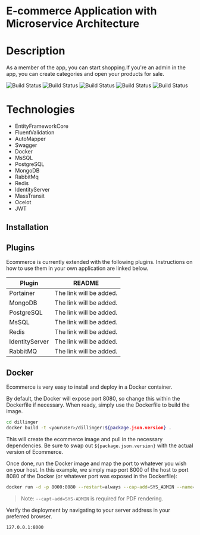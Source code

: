 # E-commerce Application with Microservice Architecture

# Description

As a member of the app, you can start shopping.If you're an admin in the app, you can create categories and open your products for sale.

![Build Status](https://img.shields.io/github/checks-status/iamyasinkaya/ECOM_PROJECT/main?style=for-the-badge)
![Build Status](https://img.shields.io/readthedocs/readme?style=for-the-badge)
![Build Status](https://img.shields.io/github/downloads-pre/iamyasinkaya/ECOM_PROJECT/1.0.0/total?style=for-the-badge)
![Build Status](https://img.shields.io/github/directory-file-count/iamyasinkaya/ECOM_PROJECT?style=for-the-badge)
![Build Status](https://img.shields.io/apm/l/readme?style=for-the-badge)






# Technologies
- EntityFrameworkCore
- FluentValidation
- AutoMapper
- Swagger
- Docker
- MsSQL
- PostgreSQL
- MongoDB
- RabbitMq
- Redis
- IdentityServer
- MassTransit
- Ocelot
- JWT

## Installation

## Plugins

Ecommerce is currently extended with the following plugins.
Instructions on how to use them in your own application are linked below.

| Plugin | README |
| ------ | ------ |
| Portainer | The link will be added.|
| MongoDB | The link will be added. |
| PostgreSQL | The link will be added. |
| MsSQL | The link will be added. |
| Redis | The link will be added.|
| IdentityServer | The link will be added. |
| RabbitMQ | The link will be added. |

## Docker

Ecommerce is very easy to install and deploy in a Docker container.

By default, the Docker will expose port 8080, so change this within the
Dockerfile if necessary. When ready, simply use the Dockerfile to
build the image.

```sh
cd dillinger
docker build -t <youruser>/dillinger:${package.json.version} .
```

This will create the ecommerce image and pull in the necessary dependencies.
Be sure to swap out `${package.json.version}` with the actual
version of Ecommerce.

Once done, run the Docker image and map the port to whatever you wish on
your host. In this example, we simply map port 8000 of the host to
port 8080 of the Docker (or whatever port was exposed in the Dockerfile):

```sh
docker run -d -p 8000:8080 --restart=always --cap-add=SYS_ADMIN --name=ecommerce <youruser>/ecommerce:${package.json.version}
```

> Note: `--capt-add=SYS-ADMIN` is required for PDF rendering.

Verify the deployment by navigating to your server address in
your preferred browser.

```sh
127.0.0.1:8000
```






